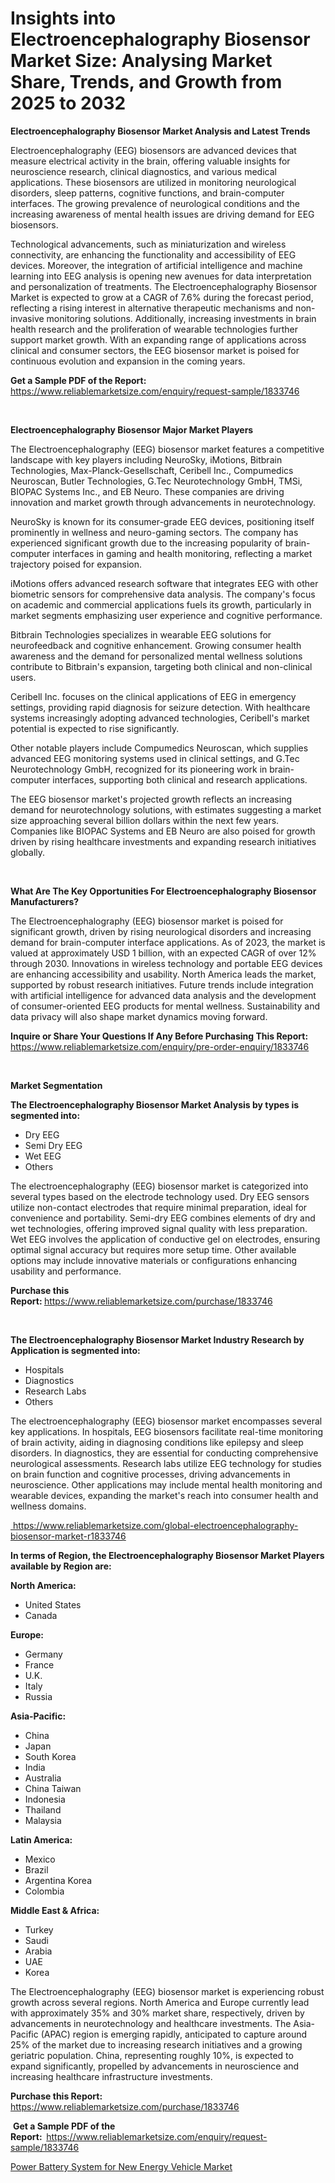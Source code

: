 <p><h1>Insights into Electroencephalography Biosensor Market Size: Analysing Market Share, Trends, and Growth from 2025 to 2032</h1></p><p><strong>Electroencephalography Biosensor Market Analysis and Latest Trends</strong></p>
<p><p>Electroencephalography (EEG) biosensors are advanced devices that measure electrical activity in the brain, offering valuable insights for neuroscience research, clinical diagnostics, and various medical applications. These biosensors are utilized in monitoring neurological disorders, sleep patterns, cognitive functions, and brain-computer interfaces. The growing prevalence of neurological conditions and the increasing awareness of mental health issues are driving demand for EEG biosensors. </p><p>Technological advancements, such as miniaturization and wireless connectivity, are enhancing the functionality and accessibility of EEG devices. Moreover, the integration of artificial intelligence and machine learning into EEG analysis is opening new avenues for data interpretation and personalization of treatments. The Electroencephalography Biosensor Market is expected to grow at a CAGR of 7.6% during the forecast period, reflecting a rising interest in alternative therapeutic mechanisms and non-invasive monitoring solutions. Additionally, increasing investments in brain health research and the proliferation of wearable technologies further support market growth. With an expanding range of applications across clinical and consumer sectors, the EEG biosensor market is poised for continuous evolution and expansion in the coming years.</p></p>
<p><strong>Get a Sample PDF of the Report:&nbsp;</strong> <a href="https://www.reliablemarketsize.com/enquiry/request-sample/1833746?utm_campaign=1872&utm_medium=2&utm_source=Github&utm_content=ia&utm_term=01012025&utm_id=electroencephalography-biosensor">https://www.reliablemarketsize.com/enquiry/request-sample/1833746</a></p>
<p>&nbsp;</p>
<p><strong>Electroencephalography Biosensor Major Market Players</strong></p>
<p><p>The Electroencephalography (EEG) biosensor market features a competitive landscape with key players including NeuroSky, iMotions, Bitbrain Technologies, Max-Planck-Gesellschaft, Ceribell Inc., Compumedics Neuroscan, Butler Technologies, G.Tec Neurotechnology GmbH, TMSi, BIOPAC Systems Inc., and EB Neuro. These companies are driving innovation and market growth through advancements in neurotechnology.</p><p>NeuroSky is known for its consumer-grade EEG devices, positioning itself prominently in wellness and neuro-gaming sectors. The company has experienced significant growth due to the increasing popularity of brain-computer interfaces in gaming and health monitoring, reflecting a market trajectory poised for expansion.</p><p>iMotions offers advanced research software that integrates EEG with other biometric sensors for comprehensive data analysis. The company's focus on academic and commercial applications fuels its growth, particularly in market segments emphasizing user experience and cognitive performance.</p><p>Bitbrain Technologies specializes in wearable EEG solutions for neurofeedback and cognitive enhancement. Growing consumer health awareness and the demand for personalized mental wellness solutions contribute to Bitbrain's expansion, targeting both clinical and non-clinical users.</p><p>Ceribell Inc. focuses on the clinical applications of EEG in emergency settings, providing rapid diagnosis for seizure detection. With healthcare systems increasingly adopting advanced technologies, Ceribell's market potential is expected to rise significantly.</p><p>Other notable players include Compumedics Neuroscan, which supplies advanced EEG monitoring systems used in clinical settings, and G.Tec Neurotechnology GmbH, recognized for its pioneering work in brain-computer interfaces, supporting both clinical and research applications.</p><p>The EEG biosensor market's projected growth reflects an increasing demand for neurotechnology solutions, with estimates suggesting a market size approaching several billion dollars within the next few years. Companies like BIOPAC Systems and EB Neuro are also poised for growth driven by rising healthcare investments and expanding research initiatives globally.</p></p>
<p>&nbsp;</p>
<p><strong>What Are The Key Opportunities For Electroencephalography Biosensor Manufacturers?</strong></p>
<p><p>The Electroencephalography (EEG) biosensor market is poised for significant growth, driven by rising neurological disorders and increasing demand for brain-computer interface applications. As of 2023, the market is valued at approximately USD 1 billion, with an expected CAGR of over 12% through 2030. Innovations in wireless technology and portable EEG devices are enhancing accessibility and usability. North America leads the market, supported by robust research initiatives. Future trends include integration with artificial intelligence for advanced data analysis and the development of consumer-oriented EEG products for mental wellness. Sustainability and data privacy will also shape market dynamics moving forward.</p></p>
<p><strong>Inquire or Share Your Questions If Any Before Purchasing This Report:</strong> <a href="https://www.reliablemarketsize.com/enquiry/pre-order-enquiry/1833746?utm_campaign=1872&utm_medium=2&utm_source=Github&utm_content=ia&utm_term=01012025&utm_id=electroencephalography-biosensor">https://www.reliablemarketsize.com/enquiry/pre-order-enquiry/1833746</a></p>
<p>&nbsp;</p>
<p><strong>Market Segmentation</strong></p>
<p><strong>The Electroencephalography Biosensor Market Analysis by types is segmented into:</strong></p>
<p><ul><li>Dry EEG</li><li>Semi Dry EEG</li><li>Wet EEG</li><li>Others</li></ul></p>
<p><p>The electroencephalography (EEG) biosensor market is categorized into several types based on the electrode technology used. Dry EEG sensors utilize non-contact electrodes that require minimal preparation, ideal for convenience and portability. Semi-dry EEG combines elements of dry and wet technologies, offering improved signal quality with less preparation. Wet EEG involves the application of conductive gel on electrodes, ensuring optimal signal accuracy but requires more setup time. Other available options may include innovative materials or configurations enhancing usability and performance.</p></p>
<p><strong>Purchase this Report:&nbsp;</strong><a href="https://www.reliablemarketsize.com/purchase/1833746?utm_campaign=1872&utm_medium=2&utm_source=Github&utm_content=ia&utm_term=01012025&utm_id=electroencephalography-biosensor">https://www.reliablemarketsize.com/purchase/1833746</a></p>
<p>&nbsp;</p>
<p><strong>The Electroencephalography Biosensor Market Industry Research by Application is segmented into:</strong></p>
<p><ul><li>Hospitals</li><li>Diagnostics</li><li>Research Labs</li><li>Others</li></ul></p>
<p><p>The electroencephalography (EEG) biosensor market encompasses several key applications. In hospitals, EEG biosensors facilitate real-time monitoring of brain activity, aiding in diagnosing conditions like epilepsy and sleep disorders. In diagnostics, they are essential for conducting comprehensive neurological assessments. Research labs utilize EEG technology for studies on brain function and cognitive processes, driving advancements in neuroscience. Other applications may include mental health monitoring and wearable devices, expanding the market's reach into consumer health and wellness domains.</p></p>
<p><a href="https://www.reliablemarketsize.com/global-electroencephalography-biosensor-market-r1833746?utm_campaign=1872&utm_medium=2&utm_source=Github&utm_content=ia&utm_term=01012025&utm_id=electroencephalography-biosensor">&nbsp;https://www.reliablemarketsize.com/global-electroencephalography-biosensor-market-r1833746</a></p>
<p><strong>In terms of Region, the Electroencephalography Biosensor Market Players available by Region are:</strong></p>
<p>
    <p> <strong> North America: </strong>
        <ul>
            <li>United States</li>
            <li>Canada</li>
        </ul>
        </p> 
    <p> <strong> Europe: </strong>
        <ul>
            <li>Germany</li>
            <li>France</li>
            <li>U.K.</li>
            <li>Italy</li>
            <li>Russia</li>
        </ul>
        </p> 
    <p> <strong> Asia-Pacific: </strong>
        <ul>
            <li>China</li>
            <li>Japan</li>
            <li>South Korea</li>
            <li>India</li>
            <li>Australia</li>
            <li>China Taiwan</li>
            <li>Indonesia</li>
            <li>Thailand</li>
            <li>Malaysia</li>
        </ul>
        </p> 
    <p> <strong> Latin America: </strong>
        <ul>
            <li>Mexico</li>
            <li>Brazil</li>
            <li>Argentina Korea</li>
            <li>Colombia</li>
        </ul>
        </p> 
    <p> <strong> Middle East & Africa: </strong>
        <ul>
            <li>Turkey</li>
            <li>Saudi</li>
            <li>Arabia</li>
            <li>UAE</li>
            <li>Korea</li>
        </ul>
    </p>
    </p>
<p><p>The Electroencephalography (EEG) biosensor market is experiencing robust growth across several regions. North America and Europe currently lead with approximately 35% and 30% market share, respectively, driven by advancements in neurotechnology and healthcare investments. The Asia-Pacific (APAC) region is emerging rapidly, anticipated to capture around 25% of the market due to increasing research initiatives and a growing geriatric population. China, representing roughly 10%, is expected to expand significantly, propelled by advancements in neuroscience and increasing healthcare infrastructure investments.</p></p>
<p><strong>Purchase this Report: </strong><a href="https://www.reliablemarketsize.com/purchase/1833746?utm_campaign=1872&utm_medium=2&utm_source=Github&utm_content=ia&utm_term=01012025&utm_id=electroencephalography-biosensor">https://www.reliablemarketsize.com/purchase/1833746</a></p>
<p>&nbsp;<strong>Get a Sample PDF of the Report:&nbsp;&nbsp;</strong><a href="https://www.reliablemarketsize.com/enquiry/request-sample/1833746?utm_campaign=1872&utm_medium=2&utm_source=Github&utm_content=ia&utm_term=01012025&utm_id=electroencephalography-biosensor">https://www.reliablemarketsize.com/enquiry/request-sample/1833746</a></p>
<p><strong></strong></p>
<p><p><a href="https://github.com/BryceTownsendr/Market-Research-Report-List-7/blob/main/power-battery-system-for-new-energy-vehicle-market.md?utm_campaign=1872&utm_medium=2&utm_source=Github&utm_content=ia&utm_term=01012025&utm_id=electroencephalography-biosensor">Power Battery System for New Energy Vehicle Market</a></p></p>